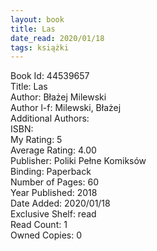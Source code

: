```yaml
---
layout: book
title: Las
date_read: 2020/01/18
tags: książki
---
```


Book Id: 44539657<br />
Title: Las<br />
Author: Błażej Milewski<br />
Author l-f: Milewski, Błażej<br />
Additional Authors: <br />
ISBN: <br />
My Rating: 5<br />
Average Rating: 4.00<br />
Publisher: Poliki Pełne Komiksów<br />
Binding: Paperback<br />
Number of Pages: 60<br />
Year Published: 2018<br />
Date Added: 2020/01/18<br />
Exclusive Shelf: read<br />
Read Count: 1<br />
Owned Copies: 0<br />



